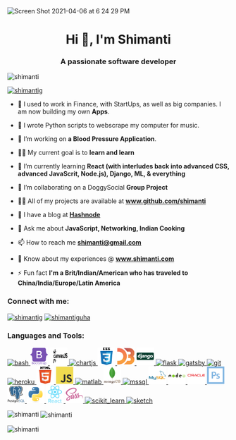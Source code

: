 <img width="32" alt="Screen Shot 2021-04-06 at 6 24 29 PM" src="https://user-images.githubusercontent.com/676501/113797061-6597a600-9705-11eb-9435-75907ce1ea1c.png">
<h1 align="center">Hi 👋, I'm Shimanti</h1>
<h3 align="center">A passionate software developer </h3>

<p align="left"> <img src="https://komarev.com/ghpvc/?username=shimanti&label=Profile%20views&color=0e75b6&style=flat" alt="shimanti" /> </p>

<p align="left"> <a href="https://twitter.com/shimantig" target="blank"><img src="https://img.shields.io/twitter/follow/shimantig?logo=twitter&style=for-the-badge" alt="shimantig" /></a> </p>

- 🌱 I used to work in Finance, with StartUps, as well as big companies. I am now building my own **Apps**.

- 🤝 I wrote Python scripts to webscrape my computer for music.

- 🔭 I’m working on **a Blood Pressure Application**. 

- 👨‍💻 My current goal is to **learn and learn**

- 🌱 I’m currently learning **React (with interludes back into advanced CSS, advanced JavaScrit, Node.js), Django, ML, & everything**

- 👯 I’m collaborating on a DoggySocial **Group Project**



- 👨‍💻 All of my projects are available at **www.github.com/shimanti**

- 📝 I have a blog at **<a href="https://hashnode.com/post/my-path-to-software-engineering-ckv2i6ugx0grlp5s1h3hd7dfw">Hashnode</a>**

- 💬 Ask me about **JavaScript, Networking, Indian Cooking**

- 📫 How to reach me **shimanti@gmail.com**

- 📄 Know about my experiences @ **www.shimanti.com** 

- ⚡ Fun fact **I'm a Brit/Indian/American who has traveled to China/India/Europe/Latin America**

<h3 align="left">Connect with me:</h3>
<p align="left">
<a href="https://twitter.com/shimantig" target="blank"><img align="center" src="https://cdn.jsdelivr.net/npm/simple-icons@3.0.1/icons/twitter.svg" alt="shimantig" height="30" width="40" /></a>
<a href="https://linkedin.com/in/shimantiguha" target="blank"><img align="center" src="https://cdn.jsdelivr.net/npm/simple-icons@3.0.1/icons/linkedin.svg" alt="shimantiguha" height="30" width="40" /></a>


<h3 align="left">Languages and Tools:</h3>
<p align="left"> <a href="https://www.gnu.org/software/bash/" target="_blank"> <img src="https://www.vectorlogo.zone/logos/gnu_bash/gnu_bash-icon.svg" alt="bash" width="40" height="40"/> </a> <a href="https://getbootstrap.com" target="_blank"> <img src="https://raw.githubusercontent.com/devicons/devicon/master/icons/bootstrap/bootstrap-plain-wordmark.svg" alt="bootstrap" width="40" height="40"/> </a> <a href="https://canvasjs.com" target="_blank"> <img src="https://raw.githubusercontent.com/Hardik0307/Hardik0307/master/assets/canvasjs-charts.svg" alt="canvasjs" width="40" height="40"/> </a> <a href="https://www.chartjs.org" target="_blank"> <img src="https://www.chartjs.org/media/logo-title.svg" alt="chartjs" width="40" height="40"/> </a> <a href="https://www.w3schools.com/css/" target="_blank"> <img src="https://raw.githubusercontent.com/devicons/devicon/master/icons/css3/css3-original-wordmark.svg" alt="css3" width="40" height="40"/> </a> <a href="https://d3js.org/" target="_blank"> <img src="https://raw.githubusercontent.com/devicons/devicon/master/icons/d3js/d3js-original.svg" alt="d3js" width="40" height="40"/> </a> <a href="https://www.djangoproject.com/" target="_blank"> <img src="https://raw.githubusercontent.com/devicons/devicon/master/icons/django/django-original.svg" alt="django" width="40" height="40"/> </a> <a href="https://flask.palletsprojects.com/" target="_blank"> <img src="https://www.vectorlogo.zone/logos/pocoo_flask/pocoo_flask-icon.svg" alt="flask" width="40" height="40"/> </a> <a href="https://www.gatsbyjs.com/" target="_blank"> <img src="https://www.vectorlogo.zone/logos/gatsbyjs/gatsbyjs-icon.svg" alt="gatsby" width="40" height="40"/> </a> <a href="https://git-scm.com/" target="_blank"> <img src="https://www.vectorlogo.zone/logos/git-scm/git-scm-icon.svg" alt="git" width="40" height="40"/> </a> <a href="https://heroku.com" target="_blank"> <img src="https://www.vectorlogo.zone/logos/heroku/heroku-icon.svg" alt="heroku" width="40" height="40"/> </a> <a href="https://www.w3.org/html/" target="_blank"> <img src="https://raw.githubusercontent.com/devicons/devicon/master/icons/html5/html5-original-wordmark.svg" alt="html5" width="40" height="40"/> </a> <a href="https://developer.mozilla.org/en-US/docs/Web/JavaScript" target="_blank"> <img src="https://raw.githubusercontent.com/devicons/devicon/master/icons/javascript/javascript-original.svg" alt="javascript" width="40" height="40"/> </a> <a href="https://www.mathworks.com/" target="_blank"> <img src="https://raw.githubusercontent.com/simple-icons/simple-icons/master/icons/mathworks.svg" alt="matlab" width="40" height="40"/> </a> <a href="https://www.mongodb.com/" target="_blank"> <img src="https://raw.githubusercontent.com/devicons/devicon/master/icons/mongodb/mongodb-original-wordmark.svg" alt="mongodb" width="40" height="40"/> </a> <a href="https://www.microsoft.com/en-us/sql-server" target="_blank"> <img src="https://cdn.worldvectorlogo.com/logos/microsoft-sql-server.svg" alt="mssql" width="40" height="40"/> </a> <a href="https://www.mysql.com/" target="_blank"> <img src="https://raw.githubusercontent.com/devicons/devicon/master/icons/mysql/mysql-original-wordmark.svg" alt="mysql" width="40" height="40"/> </a> <a href="https://nodejs.org" target="_blank"> <img src="https://raw.githubusercontent.com/devicons/devicon/master/icons/nodejs/nodejs-original-wordmark.svg" alt="nodejs" width="40" height="40"/> </a> <a href="https://www.oracle.com/" target="_blank"> <img src="https://raw.githubusercontent.com/devicons/devicon/master/icons/oracle/oracle-original.svg" alt="oracle" width="40" height="40"/> </a> <a href="https://www.photoshop.com/en" target="_blank"> <img src="https://raw.githubusercontent.com/devicons/devicon/master/icons/photoshop/photoshop-line.svg" alt="photoshop" width="40" height="40"/> </a> <a href="https://www.postgresql.org" target="_blank"> <img src="https://raw.githubusercontent.com/devicons/devicon/master/icons/postgresql/postgresql-original-wordmark.svg" alt="postgresql" width="40" height="40"/> </a> <a href="https://www.python.org" target="_blank"> <img src="https://raw.githubusercontent.com/devicons/devicon/master/icons/python/python-original.svg" alt="python" width="40" height="40"/> </a> <a href="https://reactjs.org/" target="_blank"> <img src="https://raw.githubusercontent.com/devicons/devicon/master/icons/react/react-original-wordmark.svg" alt="react" width="40" height="40"/> </a> <a href="https://sass-lang.com" target="_blank"> <img src="https://raw.githubusercontent.com/devicons/devicon/master/icons/sass/sass-original.svg" alt="sass" width="40" height="40"/> </a> <a href="https://scikit-learn.org/" target="_blank"> <img src="https://upload.wikimedia.org/wikipedia/commons/0/05/Scikit_learn_logo_small.svg" alt="scikit_learn" width="40" height="40"/> </a> <a href="https://www.sketch.com/" target="_blank"> <img src="https://www.vectorlogo.zone/logos/sketchapp/sketchapp-icon.svg" alt="sketch" width="40" height="40"/> </a> </p>

<p><img align="left" src="https://github-readme-stats.vercel.app/api/top-langs?username=shimanti&show_icons=true&locale=en&layout=compact" alt="shimanti" /></p>

<p>&nbsp;<img align="center" src="https://github-readme-stats.vercel.app/api?username=shimanti&show_icons=true&locale=en" alt="shimanti" /></p>

<p><img align="center" src="https://github-readme-streak-stats.herokuapp.com/?user=shimanti&" alt="shimanti" /></p>
